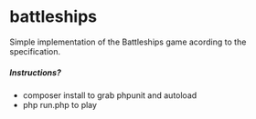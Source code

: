 # battleships

Simple implementation of the Battleships game acording to the specification.

<h5>Instructions?</h5>
<ul>
<li>composer install to grab phpunit and autoload</li>
<li>php run.php to play</li>
</ul>
